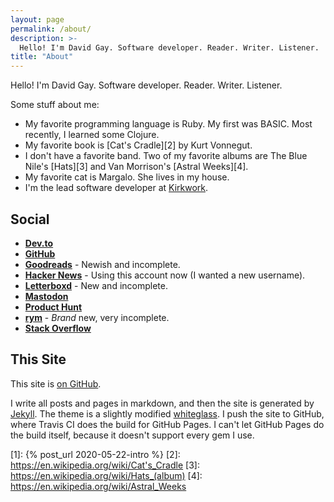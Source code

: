 ```yaml
---
layout: page
permalink: /about/
description: >-
  Hello! I'm David Gay. Software developer. Reader. Writer. Listener.
title: "About"
---
```


Hello! I'm David Gay. Software developer. Reader. Writer. Listener.

Some stuff about me:

- My favorite programming language is Ruby. My first was BASIC. Most recently,
  I learned some Clojure.
- My favorite book is [Cat's Cradle][2] by Kurt Vonnegut.
- I don't have a favorite band. Two of my favorite albums are The Blue Nile's
  [Hats][3] and Van Morrison's [Astral Weeks][4].
- My favorite cat is Margalo. She lives in my house.
- I'm the lead software developer at [Kirkwork](https://kirkworkllc.com).

## Social

- **[Dev.to](https://dev.to/davidgay)**
- **[GitHub](https://github.com/dtgay)**
- **[Goodreads](https://www.goodreads.com/davidgay)** - Newish and incomplete.
- **[Hacker News](https://news.ycombinator.com/user?id=dtgay)** - Using this
account now (I wanted a new username).
- **[Letterboxd](https://letterboxd.com/davidgay/)** - New and incomplete.
- **[Mastodon](https://ruby.social/@david)**
- **[Product Hunt](https://www.producthunt.com/@davidgay)**
- **[rym](https://rateyourmusic.com/~davidgay)** - _Brand_ new, very incomplete.
- **[Stack Overflow](https://stackoverflow.com/users/1196465/david-gay?tab=profile)**

## This Site

This site is [on GitHub](https://github.com/dtgay/davidgay.org).

I write all posts and pages in markdown, and then the site is generated by
[Jekyll](https://jekyllrb.com/). The theme is a slightly modified
[whiteglass](https://github.com/yous/whiteglass). I push the site to GitHub,
where Travis CI does the build for GitHub Pages. I can't let GitHub Pages do
the build itself, because it doesn't support every gem I use. 

[1]: {% post_url 2020-05-22-intro %}
[2]: https://en.wikipedia.org/wiki/Cat's_Cradle
[3]: https://en.wikipedia.org/wiki/Hats_(album)
[4]: https://en.wikipedia.org/wiki/Astral_Weeks
